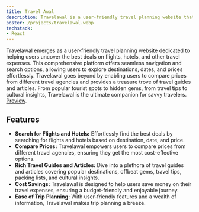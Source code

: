 ```yaml
---
title: Travel Awal
description: Travelawal is a user-friendly travel planning website that helps users find the best deals on flights, hotels, and more. It offers easy navigation and search options by destination, date, and price. Users can also compare prices from various travel agencies. Additionally, Travelawal provides travel guides and articles on popular and offbeat destinations, as well as travel tips and insights. It's a one-stop platform for hassle-free trip planning and savings.
poster: /projects/travelawal.webp
techstack:
- React
---
```


Travelawal emerges as a user-friendly travel planning website dedicated to helping users uncover the best deals on flights, hotels, and other travel expenses. This comprehensive platform offers seamless navigation and search options, allowing users to explore destinations, dates, and prices effortlessly. Travelawal goes beyond by enabling users to compare prices from different travel agencies and provides a treasure trove of travel guides and articles. From popular tourist spots to hidden gems, from travel tips to cultural insights, Travelawal is the ultimate companion for savvy travelers.
[Preview](https://travel-awal.wiscaksono.com).

## Features
- **Search for Flights and Hotels:** Effortlessly find the best deals by searching for flights and hotels based on destination, date, and price.
- **Compare Prices:** Travelawal empowers users to compare prices from different travel agencies, ensuring they get the most cost-effective options.
- **Rich Travel Guides and Articles:** Dive into a plethora of travel guides and articles covering popular destinations, offbeat gems, travel tips, packing lists, and cultural insights.
- **Cost Savings:** Travelawal is designed to help users save money on their travel expenses, ensuring a budget-friendly and enjoyable journey.
- **Ease of Trip Planning:** With user-friendly features and a wealth of information, Travelawal makes trip planning a breeze.
